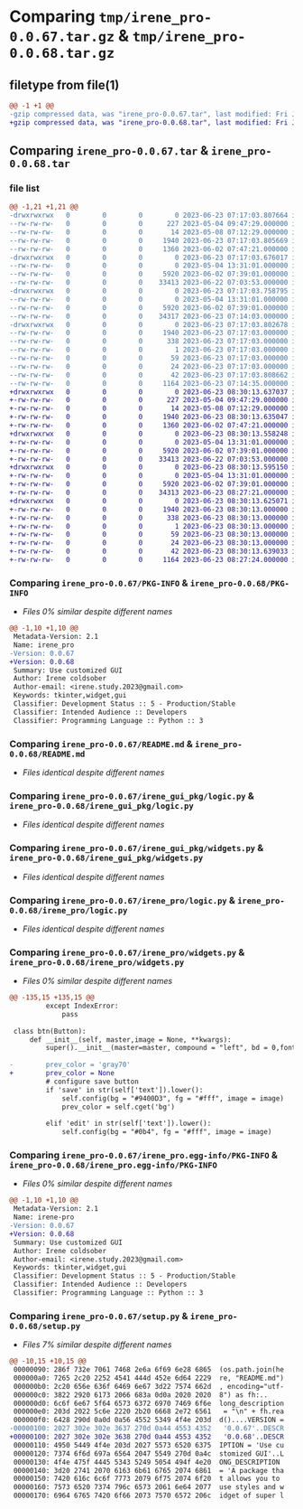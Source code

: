 # Comparing `tmp/irene_pro-0.0.67.tar.gz` & `tmp/irene_pro-0.0.68.tar.gz`

## filetype from file(1)

```diff
@@ -1 +1 @@
-gzip compressed data, was "irene_pro-0.0.67.tar", last modified: Fri Jun 23 07:17:03 2023, max compression
+gzip compressed data, was "irene_pro-0.0.68.tar", last modified: Fri Jun 23 08:30:13 2023, max compression
```

## Comparing `irene_pro-0.0.67.tar` & `irene_pro-0.0.68.tar`

### file list

```diff
@@ -1,21 +1,21 @@
-drwxrwxrwx   0        0        0        0 2023-06-23 07:17:03.807664 irene_pro-0.0.67/
--rw-rw-rw-   0        0        0      227 2023-05-04 09:47:29.000000 irene_pro-0.0.67/LICENSE
--rw-rw-rw-   0        0        0       14 2023-05-08 07:12:29.000000 irene_pro-0.0.67/MANIFEST.in
--rw-rw-rw-   0        0        0     1940 2023-06-23 07:17:03.805669 irene_pro-0.0.67/PKG-INFO
--rw-rw-rw-   0        0        0     1360 2023-06-02 07:47:21.000000 irene_pro-0.0.67/README.md
-drwxrwxrwx   0        0        0        0 2023-06-23 07:17:03.676017 irene_pro-0.0.67/irene_gui_pkg/
--rw-rw-rw-   0        0        0        0 2023-05-04 13:31:01.000000 irene_pro-0.0.67/irene_gui_pkg/__init__.py
--rw-rw-rw-   0        0        0     5920 2023-06-02 07:39:01.000000 irene_pro-0.0.67/irene_gui_pkg/logic.py
--rw-rw-rw-   0        0        0    33413 2023-06-22 07:03:53.000000 irene_pro-0.0.67/irene_gui_pkg/widgets.py
-drwxrwxrwx   0        0        0        0 2023-06-23 07:17:03.758795 irene_pro-0.0.67/irene_pro/
--rw-rw-rw-   0        0        0        0 2023-05-04 13:31:01.000000 irene_pro-0.0.67/irene_pro/__init__.py
--rw-rw-rw-   0        0        0     5920 2023-06-02 07:39:01.000000 irene_pro-0.0.67/irene_pro/logic.py
--rw-rw-rw-   0        0        0    34317 2023-06-23 07:14:03.000000 irene_pro-0.0.67/irene_pro/widgets.py
-drwxrwxrwx   0        0        0        0 2023-06-23 07:17:03.802678 irene_pro-0.0.67/irene_pro.egg-info/
--rw-rw-rw-   0        0        0     1940 2023-06-23 07:17:03.000000 irene_pro-0.0.67/irene_pro.egg-info/PKG-INFO
--rw-rw-rw-   0        0        0      338 2023-06-23 07:17:03.000000 irene_pro-0.0.67/irene_pro.egg-info/SOURCES.txt
--rw-rw-rw-   0        0        0        1 2023-06-23 07:17:03.000000 irene_pro-0.0.67/irene_pro.egg-info/dependency_links.txt
--rw-rw-rw-   0        0        0       59 2023-06-23 07:17:03.000000 irene_pro-0.0.67/irene_pro.egg-info/requires.txt
--rw-rw-rw-   0        0        0       24 2023-06-23 07:17:03.000000 irene_pro-0.0.67/irene_pro.egg-info/top_level.txt
--rw-rw-rw-   0        0        0       42 2023-06-23 07:17:03.808662 irene_pro-0.0.67/setup.cfg
--rw-rw-rw-   0        0        0     1164 2023-06-23 07:14:35.000000 irene_pro-0.0.67/setup.py
+drwxrwxrwx   0        0        0        0 2023-06-23 08:30:13.637037 irene_pro-0.0.68/
+-rw-rw-rw-   0        0        0      227 2023-05-04 09:47:29.000000 irene_pro-0.0.68/LICENSE
+-rw-rw-rw-   0        0        0       14 2023-05-08 07:12:29.000000 irene_pro-0.0.68/MANIFEST.in
+-rw-rw-rw-   0        0        0     1940 2023-06-23 08:30:13.635047 irene_pro-0.0.68/PKG-INFO
+-rw-rw-rw-   0        0        0     1360 2023-06-02 07:47:21.000000 irene_pro-0.0.68/README.md
+drwxrwxrwx   0        0        0        0 2023-06-23 08:30:13.558248 irene_pro-0.0.68/irene_gui_pkg/
+-rw-rw-rw-   0        0        0        0 2023-05-04 13:31:01.000000 irene_pro-0.0.68/irene_gui_pkg/__init__.py
+-rw-rw-rw-   0        0        0     5920 2023-06-02 07:39:01.000000 irene_pro-0.0.68/irene_gui_pkg/logic.py
+-rw-rw-rw-   0        0        0    33413 2023-06-22 07:03:53.000000 irene_pro-0.0.68/irene_gui_pkg/widgets.py
+drwxrwxrwx   0        0        0        0 2023-06-23 08:30:13.595150 irene_pro-0.0.68/irene_pro/
+-rw-rw-rw-   0        0        0        0 2023-05-04 13:31:01.000000 irene_pro-0.0.68/irene_pro/__init__.py
+-rw-rw-rw-   0        0        0     5920 2023-06-02 07:39:01.000000 irene_pro-0.0.68/irene_pro/logic.py
+-rw-rw-rw-   0        0        0    34313 2023-06-23 08:27:21.000000 irene_pro-0.0.68/irene_pro/widgets.py
+drwxrwxrwx   0        0        0        0 2023-06-23 08:30:13.625071 irene_pro-0.0.68/irene_pro.egg-info/
+-rw-rw-rw-   0        0        0     1940 2023-06-23 08:30:13.000000 irene_pro-0.0.68/irene_pro.egg-info/PKG-INFO
+-rw-rw-rw-   0        0        0      338 2023-06-23 08:30:13.000000 irene_pro-0.0.68/irene_pro.egg-info/SOURCES.txt
+-rw-rw-rw-   0        0        0        1 2023-06-23 08:30:13.000000 irene_pro-0.0.68/irene_pro.egg-info/dependency_links.txt
+-rw-rw-rw-   0        0        0       59 2023-06-23 08:30:13.000000 irene_pro-0.0.68/irene_pro.egg-info/requires.txt
+-rw-rw-rw-   0        0        0       24 2023-06-23 08:30:13.000000 irene_pro-0.0.68/irene_pro.egg-info/top_level.txt
+-rw-rw-rw-   0        0        0       42 2023-06-23 08:30:13.639033 irene_pro-0.0.68/setup.cfg
+-rw-rw-rw-   0        0        0     1164 2023-06-23 08:27:24.000000 irene_pro-0.0.68/setup.py
```

### Comparing `irene_pro-0.0.67/PKG-INFO` & `irene_pro-0.0.68/PKG-INFO`

 * *Files 0% similar despite different names*

```diff
@@ -1,10 +1,10 @@
 Metadata-Version: 2.1
 Name: irene_pro
-Version: 0.0.67
+Version: 0.0.68
 Summary: Use customized GUI
 Author: Irene coldsober
 Author-email: <irene.study.2023@gmail.com>
 Keywords: tkinter,widget,gui
 Classifier: Development Status :: 5 - Production/Stable
 Classifier: Intended Audience :: Developers
 Classifier: Programming Language :: Python :: 3
```

### Comparing `irene_pro-0.0.67/README.md` & `irene_pro-0.0.68/README.md`

 * *Files identical despite different names*

### Comparing `irene_pro-0.0.67/irene_gui_pkg/logic.py` & `irene_pro-0.0.68/irene_gui_pkg/logic.py`

 * *Files identical despite different names*

### Comparing `irene_pro-0.0.67/irene_gui_pkg/widgets.py` & `irene_pro-0.0.68/irene_gui_pkg/widgets.py`

 * *Files identical despite different names*

### Comparing `irene_pro-0.0.67/irene_pro/logic.py` & `irene_pro-0.0.68/irene_pro/logic.py`

 * *Files identical despite different names*

### Comparing `irene_pro-0.0.67/irene_pro/widgets.py` & `irene_pro-0.0.68/irene_pro/widgets.py`

 * *Files 0% similar despite different names*

```diff
@@ -135,15 +135,15 @@
         except IndexError:
             pass
 
 class btn(Button):
     def __init__(self, master,image = None, **kwargs):
         super().__init__(master=master, compound = "left", bd = 0,font = w(12),image = image, **kwargs)
         
-        prev_color = 'gray70'
+        prev_color = None
         # configure save button
         if 'save' in str(self['text']).lower():
             self.config(bg = "#9400D3", fg = "#fff", image = image)
             prev_color = self.cget('bg')
         
         elif 'edit' in str(self['text']).lower():
             self.config(bg = "#0b4", fg = "#fff", image = image)
```

### Comparing `irene_pro-0.0.67/irene_pro.egg-info/PKG-INFO` & `irene_pro-0.0.68/irene_pro.egg-info/PKG-INFO`

 * *Files 0% similar despite different names*

```diff
@@ -1,10 +1,10 @@
 Metadata-Version: 2.1
 Name: irene-pro
-Version: 0.0.67
+Version: 0.0.68
 Summary: Use customized GUI
 Author: Irene coldsober
 Author-email: <irene.study.2023@gmail.com>
 Keywords: tkinter,widget,gui
 Classifier: Development Status :: 5 - Production/Stable
 Classifier: Intended Audience :: Developers
 Classifier: Programming Language :: Python :: 3
```

### Comparing `irene_pro-0.0.67/setup.py` & `irene_pro-0.0.68/setup.py`

 * *Files 7% similar despite different names*

```diff
@@ -10,15 +10,15 @@
 00000090: 286f 732e 7061 7468 2e6a 6f69 6e28 6865  (os.path.join(he
 000000a0: 7265 2c20 2252 4541 444d 452e 6d64 2229  re, "README.md")
 000000b0: 2c20 656e 636f 6469 6e67 3d22 7574 662d  , encoding="utf-
 000000c0: 3822 2920 6173 2066 683a 0d0a 2020 2020  8") as fh:..    
 000000d0: 6c6f 6e67 5f64 6573 6372 6970 7469 6f6e  long_description
 000000e0: 203d 2022 5c6e 2220 2b20 6668 2e72 6561   = "\n" + fh.rea
 000000f0: 6428 290d 0a0d 0a56 4552 5349 4f4e 203d  d()....VERSION =
-00000100: 2027 302e 302e 3637 270d 0a44 4553 4352   '0.0.67'..DESCR
+00000100: 2027 302e 302e 3638 270d 0a44 4553 4352   '0.0.68'..DESCR
 00000110: 4950 5449 4f4e 203d 2027 5573 6520 6375  IPTION = 'Use cu
 00000120: 7374 6f6d 697a 6564 2047 5549 270d 0a4c  stomized GUI'..L
 00000130: 4f4e 475f 4445 5343 5249 5054 494f 4e20  ONG_DESCRIPTION 
 00000140: 3d20 2741 2070 6163 6b61 6765 2074 6861  = 'A package tha
 00000150: 7420 616c 6c6f 7773 2079 6f75 2074 6f20  t allows you to 
 00000160: 7573 6520 7374 796c 6573 2061 6e64 2077  use styles and w
 00000170: 6964 6765 7420 6f66 2073 7570 6572 206c  idget of super l
```

